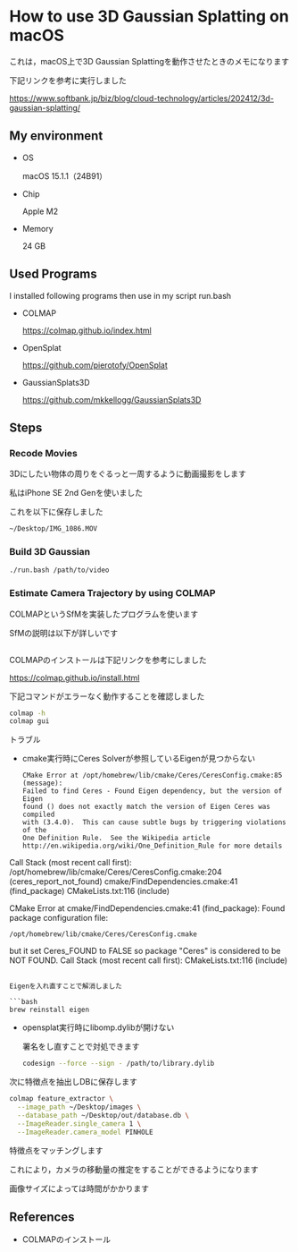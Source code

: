 # How to use 3D Gaussian Splatting on macOS

これは，macOS上で3D Gaussian Splattingを動作させたときのメモになります

下記リンクを参考に実行しました

https://www.softbank.jp/biz/blog/cloud-technology/articles/202412/3d-gaussian-splatting/

## My environment

- OS

  macOS 15.1.1（24B91）

- Chip

  Apple M2

- Memory

  24 GB

## Used Programs

I installed following programs then use in my script run.bash

- COLMAP

  https://colmap.github.io/index.html

- OpenSplat

  https://github.com/pierotofy/OpenSplat

- GaussianSplats3D

  https://github.com/mkkellogg/GaussianSplats3D

## Steps

### Recode Movies

3Dにしたい物体の周りをぐるっと一周するように動画撮影をします

私はiPhone SE 2nd Genを使いました

これを以下に保存しました

```bash
~/Desktop/IMG_1086.MOV
```

### Build 3D Gaussian

```bash
./run.bash /path/to/video
```

### Estimate Camera Trajectory by using COLMAP

COLMAPというSfMを実装したプログラムを使います

SfMの説明は以下が詳しいです

```
```

COLMAPのインストールは下記リンクを参考にしました

https://colmap.github.io/install.html

下記コマンドがエラーなく動作することを確認しました

```bash
colmap -h
colmap gui
```

トラブル

- cmake実行時にCeres Solverが参照しているEigenが見つからない

  ```
  CMake Error at /opt/homebrew/lib/cmake/Ceres/CeresConfig.cmake:85 (message):
  Failed to find Ceres - Found Eigen dependency, but the version of Eigen
  found () does not exactly match the version of Eigen Ceres was compiled
  with (3.4.0).  This can cause subtle bugs by triggering violations of the
  One Definition Rule.  See the Wikipedia article
  http://en.wikipedia.org/wiki/One_Definition_Rule for more details
Call Stack (most recent call first):
  /opt/homebrew/lib/cmake/Ceres/CeresConfig.cmake:204 (ceres_report_not_found)
  cmake/FindDependencies.cmake:41 (find_package)
  CMakeLists.txt:116 (include)


CMake Error at cmake/FindDependencies.cmake:41 (find_package):
  Found package configuration file:

    /opt/homebrew/lib/cmake/Ceres/CeresConfig.cmake

  but it set Ceres_FOUND to FALSE so package "Ceres" is considered to be NOT
  FOUND.
Call Stack (most recent call first):
  CMakeLists.txt:116 (include)
  ```

  Eigenを入れ直すことで解消しました

  ```bash
  brew reinstall eigen
  ```

- opensplat実行時にlibomp.dylibが開けない

  署名をし直すことで対処できます

  ```bash
  codesign --force --sign - /path/to/library.dylib
  ```


次に特徴点を抽出しDBに保存します

```bash
colmap feature_extractor \
  --image_path ~/Desktop/images \
  --database_path ~/Desktop/out/database.db \
  --ImageReader.single_camera 1 \
  --ImageReader.camera_model PINHOLE
```

特徴点をマッチングします

これにより，カメラの移動量の推定をすることができるようになります

画像サイズによっては時間がかかります



## References


- COLMAPのインストール

